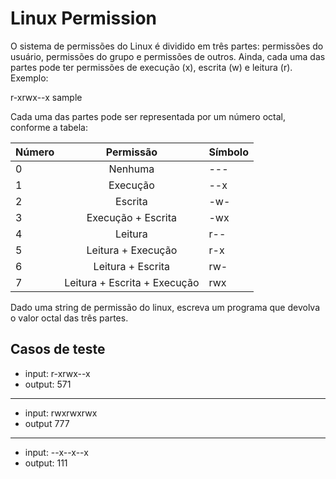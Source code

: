 # Linux Permission

O sistema de permissões do Linux é dividido em três partes: permissões do usuário,
permissões do grupo e permissões de outros. Ainda, cada uma das partes pode ter permissões
de execução (x), escrita (w) e leitura (r). Exemplo:

r-xrwx--x sample

Cada uma das partes pode ser representada por um número octal, conforme a tabela:

|Número|Permissão                   |Símbolo |
|------|:--------------------------:|:-------|
|0     |Nenhuma                     | \-\-\- |
|1     |Execução                    | \-\-x  |
|2     |Escrita                     | -w-    |
|3     |Execução + Escrita          | -wx    |
|4     |Leitura                     | r\-\-  |
|5     |Leitura + Execução          | r-x    |
|6     |Leitura + Escrita           | rw-    |
|7     |Leitura + Escrita + Execução| rwx    |

Dado uma string de permissão do linux, escreva um programa que devolva o valor octal
das três partes.

## Casos de teste
- input: r-xrwx--x
- output: 571
---
- input: rwxrwxrwx
- output 777
---
- input: --x--x--x
- output: 111